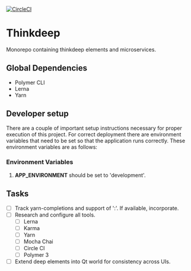 [![CircleCI](https://circleci.com/gh/ThinkDeepTech/thinkdeep.svg?style=shield)](https://circleci.com/gh/ThinkDeepTech/thinkdeep)

# Thinkdeep
Monorepo containing thinkdeep elements and microservices.

## Global Dependencies
- Polymer CLI
- Lerna
- Yarn

## Developer setup
There are a couple of important setup instructions necessary for proper execution
of this project. For correct deployment there are environment variables that need
to be set so that the application runs correctly. These environment variables are
as follows:

### Environment Variables
1. **APP_ENVIRONMENT** should be set to 'development'.

## Tasks
- [ ] Track yarn-completions and support of ':'. If available, incorporate.
- [ ] Research and configure all tools.
    - [ ] Lerna
    - [ ] Karma
    - [ ] Yarn
    - [ ] Mocha Chai
    - [ ] Circle CI
    - [ ] Polymer 3
- [ ] Extend deep elements into Qt world for consistency across UIs.